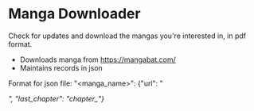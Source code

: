 # Manga Downloader
Check for updates and download the mangas you're interested in, in pdf format.
* Downloads manga from https://mangabat.com/
* Maintains records in json

Format for json file:
"<manga_name>": {"url": "<address of the manga homepage on mangabat>", "last_chapter": "chapter_<numbe>"}
